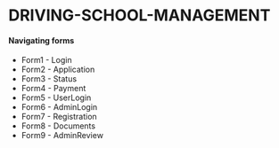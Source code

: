 # DRIVING-SCHOOL-MANAGEMENT
#### Navigating forms
- Form1 - Login
- Form2 - Application
- Form3 - Status
- Form4 - Payment
- Form5 - UserLogin
- Form6 - AdminLogin
- Form7 - Registration
- Form8 - Documents
- Form9 - AdminReview
